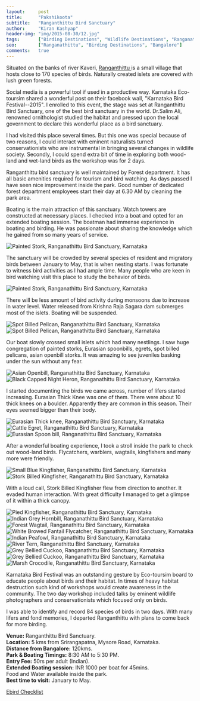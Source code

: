 ```yaml
---
layout:     post
title:      "Pakshikoota"
subtitle:   "Ranganthittu Bird Sanctuary"
author:     "Kiran Kashyap"
header-img: "img/2015-08-30/12.jpg"
tags:       ["Birding Destinations", "Wildlife Destinations", "Ranganathittu"]
seo:		["Ranganathittu", "Birding Destinations", "Bangalore"]
comments:   true
---
```


<p>Situated on the banks of river Kaveri, <a href="http://www.wilderhood.com/destination/Ranganathittu"> Ranganthittu </a> is a small village that hosts close to 170 species of birds. Naturally created islets are covered with lush green forests.</p>

<p>Social media is a powerful tool if used in a productive way. Karnataka Eco-toursim shared a wonderful post on their facebook wall, "Karnataka Bird Festival--2015". I enrolled to this event, the stage was set at Ranganthittu Bird Sanctuary, one of the best bird sanctuary in the world. Dr.Salim Ali, renowned ornithologist studied the habitat and pressed upon the local government to declare this wonderful place as a bird sanctuary.</p>

<p>I had visited this place several times. But this one was special because of two reasons, I could interact with eminent naturalists turned conservationists who are instrumental in bringing several changes in wildlife society. Secondly, I could spend extra bit of time in exploring both wood-land and wet-land birds as the workshop was for 2 days.</p>

<p>Ranganthittu bird sanctuary is well maintained by Forest department. It has all basic amenities required for tourism and bird watching. As days passed I have seen nice improvement inside the park. Good number of dedicated forest department employees start their day at 6.30 AM by cleaning the park area.</p> 

<p>Boating is the main attraction of this sanctuary. Watch towers are constructed at necessary places. I checked into a boat and opted for an extended boating session. The boatman had immense experience in boating and birding. He was passionate about sharing the knowledge which he gained from so many years of service.</p>

<img src="{{ site.baseurl }}/img/2015-08-30/1.JPG" alt="Painted Stork, Ranganathittu Bird Sanctuary, Karnataka">

<p>The sanctuary will be crowded by several species of resident and migratory birds between January to May, that is when nesting starts. I was fortunate to witness bird activities as I had ample time. Many people who are keen in bird watching visit this place to study the behavior of birds.</p>

<img src="{{ site.baseurl }}/img/2015-08-30/2.jpg" alt="Painted Stork, Ranganathittu Bird Sanctuary, Karnataka">

<p>There will be less amount of bird activity during monsoons due to increase in water level. Water released from Krishna Raja Sagara dam submerges most of the islets. Boating will be suspended.</p>

<img src="{{ site.baseurl }}/img/2015-08-30/3.jpg" alt="Spot Billed Pelican, Ranganathittu Bird Sanctuary, Karnataka">
<img src="{{ site.baseurl }}/img/2015-08-30/4.JPG" alt="Spot Billed Pelican, Ranganathittu Bird Sanctuary, Karnataka">

<p>Our boat slowly crossed small islets which had many nestlings. I saw huge congregation of painted storks, Eurasian spoonbills, egrets, spot billed pelicans, asian openbill storks. It was amazing to see juveniles basking under the sun without any fear.</p>

<img src="{{ site.baseurl }}/img/2015-08-30/5.JPG" alt="Asian Openbill, Ranganathittu Bird Sanctuary, Karnataka">
<img src="{{ site.baseurl }}/img/2015-08-30/6.JPG" alt="Black Capped Night Heron, Ranganathittu Bird Sanctuary, Karnataka">

<p>I started documenting the birds we came across, number of lifers started increasing. Eurasian Thick Knee was one of them. There were about 10 thick knees on a boulder. Apparently they are common in this season. Their eyes seemed bigger than their body.</p>

<img src="{{ site.baseurl }}/img/2015-08-30/7.JPG" alt="Eurasian Thick knee, Ranganathittu Bird Sanctuary, Karnataka">
<img src="{{ site.baseurl }}/img/2015-08-30/8.jpg" alt="Cattle Egret, Ranganathittu Bird Sanctuary, Karnataka">
<img src="{{ site.baseurl }}/img/2015-08-30/9.JPG" alt="Eurasian Spoon bill, Ranganathittu Bird Sanctuary, Karnataka">

<p>After a wonderful boating experience, I took a stroll inside the park to check out wood-land birds. Flycatchers, warblers, wagtails, kingfishers and many more were friendly.</p>

<img src="{{ site.baseurl }}/img/2015-08-30/10.JPG" alt="Small Blue Kingfisher, Ranganathittu Bird Sanctuary, Karnataka">
<img src="{{ site.baseurl }}/img/2015-08-30/11.JPG" alt="Stork Billed Kingfisher, Ranganathittu Bird Sanctuary, Karnataka">

<p>With a loud call, Stork Billed Kingfisher flew from direction to another. It evaded human interaction. With great difficulty I managed to get a glimpse of it within a thick canopy.</p>

<img src="{{ site.baseurl }}/img/2015-08-30/12.jpg" alt="Pied Kingfisher, Ranganathittu Bird Sanctuary, Karnataka">
<img src="{{ site.baseurl }}/img/2015-08-30/13.JPG" alt="Indian Grey Hornbill, Ranganathittu Bird Sanctuary, Karnataka">
<img src="{{ site.baseurl }}/img/2015-08-30/14.JPG" alt="Forest Wagtail, Ranganathittu Bird Sanctuary, Karnataka">
<img src="{{ site.baseurl }}/img/2015-08-30/15.JPG" alt="White Browed Fantail Flycatcher, Ranganathittu Bird Sanctuary, Karnataka">
<img src="{{ site.baseurl }}/img/2015-08-30/16.JPG" alt="Indian Peafowl, Ranganathittu Bird Sanctuary, Karnataka">
<img src="{{ site.baseurl }}/img/2015-08-30/17.JPG" alt="River Tern, Ranganathittu Bird Sanctuary, Karnataka">
<img src="{{ site.baseurl }}/img/2015-08-30/18.jpg" alt="Grey Bellied Cuckoo, Ranganathittu Bird Sanctuary, Karnataka">
<img src="{{ site.baseurl }}/img/2015-08-30/19.jpg" alt="Grey Bellied Cuckoo, Ranganathittu Bird Sanctuary, Karnataka">
<img src="{{ site.baseurl }}/img/2015-08-30/20.JPG" alt="Marsh Crocodile, Ranganathittu Bird Sanctuary, Karnataka">

<p>Karnataka Bird Festival was an outstanding gesture by Eco-toursim board to educate people about birds and their habitat. In times of heavy habitat destruction such kind of workshops would create awareness in the community. The two day workshop included talks by eminent wildlife photographers and conservationists which focused only on birds.</p>

<p>I was able to identify and record 84 species of birds in two days. With many lifers and fond memories, I departed Ranganthittu with plans to come back for more birding.</p>

<p>
<strong>Venue:</strong> Ranganthittu Bird Sanctuary.<br>
<strong>Location:</strong> 5 kms from Srirangapatna, Mysore Road, Karnataka.<br>
<strong>Distance from Bangalore:</strong> 120kms.<br>
<strong>Park & Boating Timings:</strong> 8:30 AM to 5:30 PM. <br>
<strong>Entry Fee:</strong> 50rs per adult (Indian). <br>
<strong>Extended Boating session:</strong> INR 1000 per boat for 45mins. <br>
Food and Water available inside the park. <br>
<strong>Best time to visit:</strong> January to May. <br>
</p>

<p><a href="http://ebird.org/ebird/view/checklist?subID=S22592484">Ebird Checklist</a> </p>




